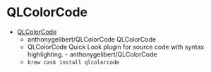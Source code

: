 # QLColorCode
- [QLColorCode](https://github.com/anthonygelibert/QLColorCode)
  -  anthonygelibert/QLColorCode QLColorCode
  - QLColorCode Quick Look plugin for source code with syntax highlighting. - anthonygelibert/QLColorCode
  - `brew cask install qlcolorcode`
